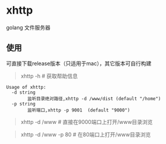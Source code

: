 # xhttp
golang 文件服务器

## 使用
可直接下载release版本（只适用于mac），其它版本可自行构建

> xhttp -h  # 获取帮助信息


```
Usage of xhttp:
  -d string
    	监听目录绝对路径,xhttp -d /www/dist (default "/home")
  -p string
    	监听端口,xhttp -p 9001  (default "9000")
```

> xhttp -d /www # 直接在9000端口上打开/www目录浏览



> xhttp -d /www -p 80 # 在80端口上打开/www目录浏览
